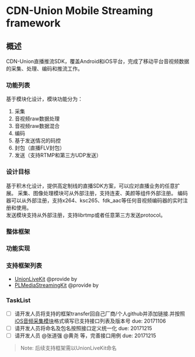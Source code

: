 # CDN-Union Mobile Streaming framework 
## 概述
CDN-Union直播推流SDK，覆盖Android和iOS平台，完成了移动平台音视频数据的采集、处理、编码和推流工作。
### 功能列表
基于模块化设计，模块功能分为：
1.  采集
2.  音视频raw数据处理
3.  音视频raw数据混合
4.  编码
5.  基于发送情况的码控
6.  封包（直播FLV封包）
7.  发送（支持RTMP和第三方UDP发送）

### 设计目标
基于积木化设计，提供高定制线的直播SDK方案，可以应对直播业务的任意扩展。
采集、图像处理模块可从外部注册，支持连麦、美颜等组件外部注册。
编码器可以从外部注册，支持x264、ksc265、fdk_aac等任何音视频编码器的实时注册和使用。  
发送模块支持从外部注册，支持librtmp或者任意第三方发送protocol。 

### 整体框架

### 功能实现

### 支持框架列表
- [UnionLiveKit](/) @provide by  
- [PLMediaStreamingKit](/) @provide by

### TaskList
- [ ] 请开发人员将支持的框架transfer回自己厂商/个人github并添加链接.并按照 [iOS音频采集模块](iOS/datacollectionaudio.md)格式填写已支持接口列表及版本号 due: 20171106
- [ ] 请开发人员将命名及包名按照接口定义统一化 due: 20171215
- [ ] 请开发人员 @张道强 @黄尧 等，完善接口用例 due: 20171215

> Note: 后续支持框架需以UnionLiveKit命名
